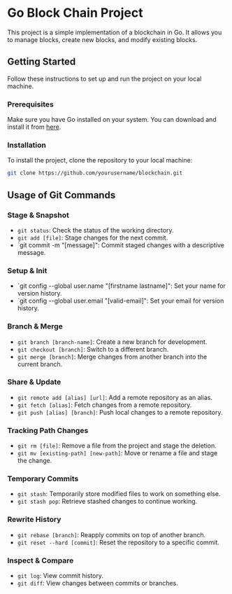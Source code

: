 # Go Block Chain Project

This project is a simple implementation of a blockchain in Go. It allows you to manage blocks, create new blocks, and modify existing blocks.

## Getting Started

Follow these instructions to set up and run the project on your local machine.

### Prerequisites

Make sure you have Go installed on your system. You can download and install it from [here](https://golang.org/dl/).

### Installation

To install the project, clone the repository to your local machine:

```bash
git clone https://github.com/yourusername/blockchain.git
```

## Usage of Git Commands

### Stage & Snapshot

- `git status`: Check the status of the working directory.
- `git add [file]`: Stage changes for the next commit.
- `git commit -m "[message]": Commit staged changes with a descriptive message.

### Setup & Init

- `git config --global user.name "[firstname lastname]": Set your name for version history.
- `git config --global user.email "[valid-email]": Set your email for version history.

### Branch & Merge

- `git branch [branch-name]`: Create a new branch for development.
- `git checkout [branch]`: Switch to a different branch.
- `git merge [branch]`: Merge changes from another branch into the current branch.

### Share & Update

- `git remote add [alias] [url]`: Add a remote repository as an alias.
- `git fetch [alias]`: Fetch changes from a remote repository.
- `git push [alias] [branch]`: Push local changes to a remote repository.

### Tracking Path Changes

- `git rm [file]`: Remove a file from the project and stage the deletion.
- `git mv [existing-path] [new-path]`: Move or rename a file and stage the change.

### Temporary Commits

- `git stash`: Temporarily store modified files to work on something else.
- `git stash pop`: Retrieve stashed changes to continue working.

### Rewrite History

- `git rebase [branch]`: Reapply commits on top of another branch.
- `git reset --hard [commit]`: Reset the repository to a specific commit.

### Inspect & Compare

- `git log`: View commit history.
- `git diff`: View changes between commits or branches.
